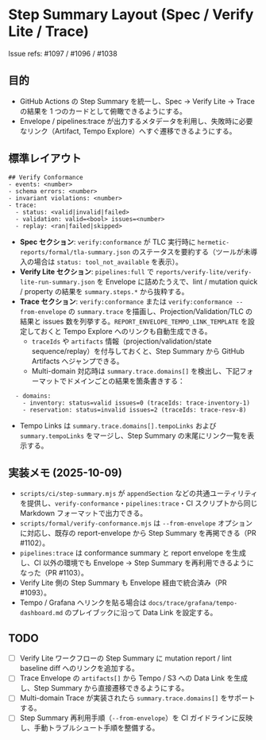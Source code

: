 # Step Summary Layout (Spec / Verify Lite / Trace)

Issue refs: #1097 / #1096 / #1038

## 目的
- GitHub Actions の Step Summary を統一し、Spec → Verify Lite → Trace の結果を 1 つのカードとして俯瞰できるようにする。
- Envelope / pipelines:trace が出力するメタデータを利用し、失敗時に必要なリンク（Artifact, Tempo Explore）へすぐ遷移できるようにする。

## 標準レイアウト
```
## Verify Conformance
- events: <number>
- schema errors: <number>
- invariant violations: <number>
- trace:
  - status: <valid|invalid|failed>
  - validation: valid=<bool> issues=<number>
  - replay: <ran|failed|skipped>
```

- **Spec セクション**: `verify:conformance` が TLC 実行時に `hermetic-reports/formal/tla-summary.json` のステータスを要約する（ツールが未導入の場合は `status: tool_not_available` を表示）。
- **Verify Lite セクション**: `pipelines:full` で `reports/verify-lite/verify-lite-run-summary.json` を Envelope に詰めたうえで、lint / mutation quick / property の結果を `summary.steps.*` から抜粋する。
- **Trace セクション**: `verify:conformance` または `verify:conformance --from-envelope` の `summary.trace` を描画し、Projection/Validation/TLC の結果と issues 数を列挙する。`REPORT_ENVELOPE_TEMPO_LINK_TEMPLATE` を設定しておくと Tempo Explore へのリンクも自動生成できる。
  - `traceIds` や `artifacts` 情報（projection/validation/state sequence/replay）を付与しておくと、Step Summary から GitHub Artifacts へジャンプできる。
  - Multi-domain 対応時は `summary.trace.domains[]` を検出し、下記フォーマットでドメインごとの結果を箇条書きする：

```
  - domains:
    - inventory: status=valid issues=0 (traceIds: trace-inventory-1)
    - reservation: status=invalid issues=2 (traceIds: trace-resv-8)
```

  - Tempo Links は `summary.trace.domains[].tempoLinks` および `summary.tempoLinks` をマージし、Step Summary の末尾にリンク一覧を表示する。

## 実装メモ (2025-10-09)
- `scripts/ci/step-summary.mjs` が `appendSection` などの共通ユーティリティを提供し、`verify-conformance`・`pipelines:trace`・CI スクリプトから同じ Markdown フォーマットで出力できる。
- `scripts/formal/verify-conformance.mjs` は `--from-envelope` オプションに対応し、既存の report-envelope から Step Summary を再掲できる（PR #1102）。
- `pipelines:trace` は conformance summary と report envelope を生成し、CI 以外の環境でも Envelope → Step Summary を再利用できるようになった（PR #1103）。
- Verify Lite 側の Step Summary も Envelope 経由で統合済み（PR #1093）。
- Tempo / Grafana へリンクを貼る場合は `docs/trace/grafana/tempo-dashboard.md` のプレイブックに沿って Data Link を設定する。

## TODO
- [ ] Verify Lite ワークフローの Step Summary に mutation report / lint baseline diff へのリンクを追加する。
- [ ] Trace Envelope の `artifacts[]` から Tempo / S3 への Data Link を生成し、Step Summary から直接遷移できるようにする。
- [ ] Multi-domain Trace が実装されたら `summary.trace.domains[]` をサポートする。
- [ ] Step Summary 再利用手順（`--from-envelope`）を CI ガイドラインに反映し、手動トラブルシュート手順を整備する。
